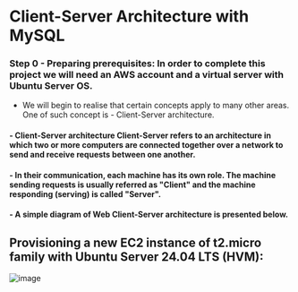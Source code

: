 # Client-Server Architecture with MySQL

### Step 0 - Preparing prerequisites: In order to complete this project we will need an AWS account and a virtual server with Ubuntu Server OS.

- We will begin to realise that certain concepts apply to many other areas. One of such concept is - Client-Server architecture.

#### - Client-Server architecture Client-Server refers to an architecture in which two or more computers are connected together over a network to send and receive requests between one another.
#### - In their communication, each machine has its own role. The machine sending requests is usually referred as "Client" and the machine responding (serving) is called "Server".
#### - A simple diagram of Web Client-Server architecture is presented below.

## Provisioning a new EC2 instance of t2.micro family with Ubuntu Server 24.04 LTS (HVM):
![image](https://github.com/user-attachments/assets/f4751c66-66a4-40f6-a3af-2ee0ae17fade)
